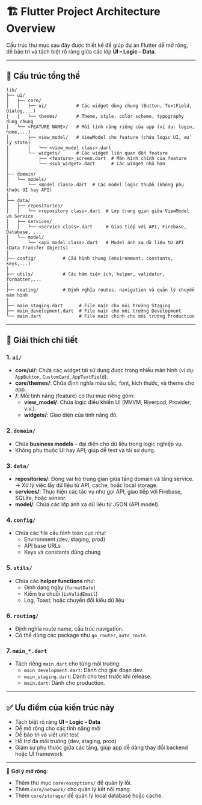 # 🏗️ Flutter Project Architecture Overview

Cấu trúc thư mục sau đây được thiết kế để giúp dự án Flutter dễ mở rộng, dễ bảo trì và tách biệt rõ ràng giữa các lớp **UI – Logic – Data**.

---

## 📁 Cấu trúc tổng thể

```
lib/
├── ui/
│   ├── core/
│   │   ├── ui/           # Các widget dùng chung (Button, TextField, Dialog,...)
│   │   └── themes/       # Theme, style, color scheme, typography dùng chung
│   └── <FEATURE NAME>/   # Mỗi tính năng riêng của app (ví dụ: login, home,...)
│       ├── view_model/   # ViewModel cho feature (chứa logic UI, xử lý state)
│       │   └── <view_model class>.dart
│       └── widgets/      # Các widget liên quan đến feature
│           ├── <feature>_screen.dart  # Màn hình chính của feature
│           └── <sub_widget>.dart      # Các widget nhỏ hơn
│
├── domain/
│   └── models/
│       └── <model class>.dart  # Các model logic thuần (không phụ thuộc UI hay API)
│
├── data/
│   ├── repositories/
│   │   └── <repository class>.dart  # Lớp trung gian giữa ViewModel và Service
│   ├── services/
│   │   └── <service class>.dart     # Giao tiếp với API, Firebase, Database, ...
│   └── model/
│       └── <api model class>.dart   # Model ánh xạ dữ liệu từ API (Data Transfer Objects)
│
├── config/          # Cấu hình chung (environment, constants, keys,...)
│
├── utils/           # Các hàm tiện ích, helper, validator, formatter,...
│
├── routing/         # Định nghĩa routes, navigation và quản lý chuyển màn hình
│
├── main_staging.dart      # File main cho môi trường Staging
├── main_development.dart  # File main cho môi trường Development
└── main.dart              # File main chính cho môi trường Production
```

---

## 🧩 Giải thích chi tiết

### 1. `ui/`

- **core/ui/**: Chứa các widget tái sử dụng được trong nhiều màn hình (ví dụ: `AppButton`, `CustomCard`, `AppTextField`).
- **core/themes/**: Chứa định nghĩa màu sắc, font, kích thước, và theme cho app.
- **<FEATURE NAME>/**: Mỗi tính năng (feature) có thư mục riêng gồm:
  - **view_model/**: Chứa logic điều khiển UI (MVVM, Riverpod, Provider, v.v.).
  - **widgets/**: Giao diện của tính năng đó.

### 2. `domain/`

- Chứa **business models** – đại diện cho dữ liệu trong logic nghiệp vụ.
- Không phụ thuộc UI hay API, giúp dễ test và tái sử dụng.

### 3. `data/`

- **repositories/**: Đóng vai trò trung gian giữa tầng domain và tầng service.  
  → Xử lý việc lấy dữ liệu từ API, cache, hoặc local storage.
- **services/**: Thực hiện các tác vụ như gọi API, giao tiếp với Firebase, SQLite, hoặc sensor.
- **model/**: Chứa các lớp ánh xạ dữ liệu từ JSON (API model).

### 4. `config/`

- Chứa các file cấu hình toàn cục như:
  - Environment (dev, staging, prod)
  - API base URLs
  - Keys và constants dùng chung

### 5. `utils/`

- Chứa các **helper functions** như:
  - Định dạng ngày (`formatDate`)
  - Kiểm tra chuỗi (`isValidEmail`)
  - Log, Toast, hoặc chuyển đổi kiểu dữ liệu

### 6. `routing/`

- Định nghĩa route name, cấu trúc navigation.
- Có thể dùng các package như `go_router`, `auto_route`.

### 7. `main_*.dart`

- Tách riêng `main.dart` cho từng môi trường:
  - `main_development.dart`: Dành cho giai đoạn dev.
  - `main_staging.dart`: Dành cho test trước khi release.
  - `main.dart`: Dành cho production.

---

## ✅ Ưu điểm của kiến trúc này

- Tách biệt rõ ràng **UI – Logic – Data**
- Dễ mở rộng cho các tính năng mới
- Dễ bảo trì và viết unit test
- Hỗ trợ đa môi trường (dev, staging, prod)
- Giảm sự phụ thuộc giữa các tầng, giúp app dễ dàng thay đổi backend hoặc UI framework

---

📘 **Gợi ý mở rộng**:

- Thêm thư mục `core/exceptions/` để quản lý lỗi.
- Thêm `core/network/` cho quản lý kết nối mạng.
- Thêm `core/storage/` để quản lý local database hoặc cache.
